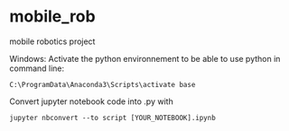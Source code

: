 # mobile_rob
mobile robotics project

Windows: Activate the python environnement to be able to use python in command line:
```
C:\ProgramData\Anaconda3\Scripts\activate base
```

Convert jupyter notebook code into .py with
```
jupyter nbconvert --to script [YOUR_NOTEBOOK].ipynb
```
